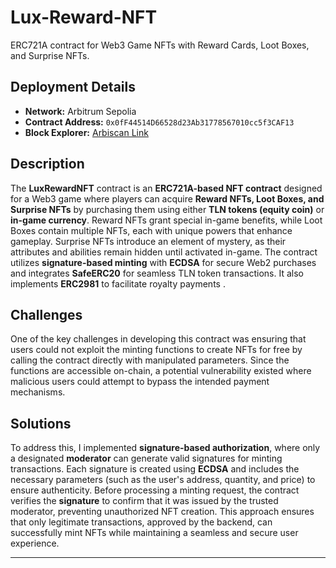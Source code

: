 # Lux-Reward-NFT
ERC721A contract for Web3 Game NFTs with Reward Cards, Loot Boxes, and Surprise NFTs.

## Deployment Details  
- **Network:** Arbitrum Sepolia  
- **Contract Address:** `0x0fF44514D66528d23Ab31778567010cc5f3CAF13`  
- **Block Explorer:** [Arbiscan Link](https://sepolia.arbiscan.io/address/0x0fF44514D66528d23Ab31778567010cc5f3CAF13#code)

## Description  
The **LuxRewardNFT** contract is an **ERC721A-based NFT contract** designed for a Web3 game where players can acquire **Reward NFTs, Loot Boxes, and Surprise NFTs** by purchasing them using either **TLN tokens (equity coin)** or **in-game currency**. Reward NFTs grant special in-game benefits, while Loot Boxes contain multiple NFTs, each with unique powers that enhance gameplay. Surprise NFTs introduce an element of mystery, as their attributes and abilities remain hidden until activated in-game. The contract utilizes **signature-based minting** with **ECDSA** for secure Web2 purchases and integrates **SafeERC20** for seamless TLN token transactions. It also implements **ERC2981** to facilitate royalty payments .

## Challenges 
One of the key challenges in developing this contract was ensuring that users could not exploit the minting functions to create NFTs for free by calling the contract directly with manipulated parameters. Since the functions are accessible on-chain, a potential vulnerability existed where malicious users could attempt to bypass the intended payment mechanisms.  

## Solutions
To address this, I implemented **signature-based authorization**, where only a designated **moderator** can generate valid signatures for minting transactions. Each signature is created using **ECDSA** and includes the necessary parameters (such as the user's address, quantity, and price) to ensure authenticity. Before processing a minting request, the contract verifies the **signature** to confirm that it was issued by the trusted moderator, preventing unauthorized NFT creation. This approach ensures that only legitimate transactions, approved by the backend, can successfully mint NFTs while maintaining a seamless and secure user experience.  

 --- 
